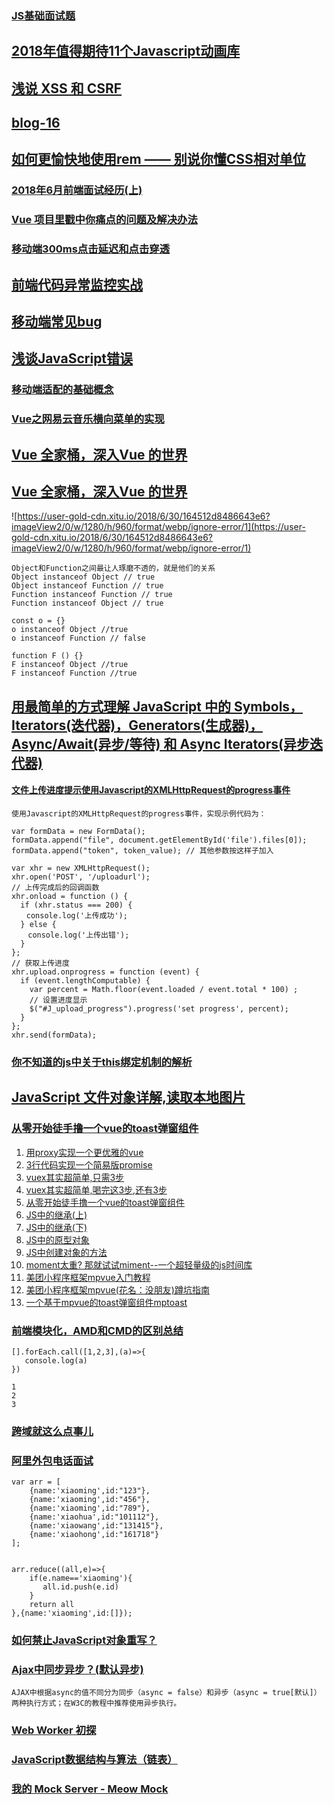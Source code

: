 ### [JS基础面试题](https://juejin.im/post/5b325c38e51d4558c7136818)
## [2018年值得期待11个Javascript动画库](https://www.zcfy.cc/article/11-javascript-animation-libraries-for-2018)
## [浅说 XSS 和 CSRF](https://github.com/dwqs/blog/issues/68)
## [blog-16](https://github.com/libin1991/blog-16)
## [如何更愉快地使用rem —— 别说你懂CSS相对单位](https://juejin.im/post/5b41bf63f265da0f8b2f9656)
### [2018年6月前端面试经历(上)](https://juejin.im/post/5b39bb696fb9a00e57630e27)
### [Vue 项目里戳中你痛点的问题及解决办法](https://juejin.im/post/5b174de8f265da6e410e0b4e)
### [移动端300ms点击延迟和点击穿透](https://juejin.im/post/5b3cc9836fb9a04f9a5cb0e0)
## [前端代码异常监控实战](http://web.jobbole.com/93684/)
## [移动端常见bug](https://github.com/libin1991/libin_Blog/issues/595)
## [浅谈JavaScript错误](https://juejin.im/post/5b446d1ff265da0f5a253930)
### [移动端适配的基础概念](https://juejin.im/post/5b35ea84e51d4558da1af310)
### [Vue之网易云音乐横向菜单的实现](https://juejin.im/post/5b377d6d6fb9a00e4a532d4c)
## [Vue 全家桶，深入Vue 的世界](https://github.com/libin1991/libin_Blog/issues/586)
## [Vue 全家桶，深入Vue 的世界](https://finget.github.io/2018/06/28/vue-family/?utm_medium=hao.caibaojian.com&utm_source=hao.caibaojian.com)
![https://user-gold-cdn.xitu.io/2018/6/30/164512d8486643e6?imageView2/0/w/1280/h/960/format/webp/ignore-error/1](https://user-gold-cdn.xitu.io/2018/6/30/164512d8486643e6?imageView2/0/w/1280/h/960/format/webp/ignore-error/1)
```
Object和Function之间最让人琢磨不透的，就是他们的关系
Object instanceof Object // true
Object instanceof Function // true
Function instanceof Function // true
Function instanceof Object // true

const o = {}
o instanceof Object //true
o instanceof Function // false

function F () {}
F instanceof Object //true
F instanceof Function //true

```
## [用最简单的方式理解 JavaScript 中的 Symbols，Iterators(迭代器)，Generators(生成器)，Async/Await(异步/等待) 和 Async Iterators(异步迭代器)](http://www.css88.com/archives/9386)
#### [文件上传进度提示使用Javascript的XMLHttpRequest的progress事件](https://segmentfault.com/a/1190000008791342)
```
使用Javascript的XMLHttpRequest的progress事件，实现示例代码为：

var formData = new FormData(); 
formData.append("file", document.getElementById('file').files[0]); 
formData.append("token", token_value); // 其他参数按这样子加入

var xhr = new XMLHttpRequest();
xhr.open('POST', '/uploadurl');
// 上传完成后的回调函数
xhr.onload = function () {
  if (xhr.status === 200) {
　　console.log('上传成功');
  } else {
  　console.log('上传出错');
  }
};
// 获取上传进度
xhr.upload.onprogress = function (event) {
  if (event.lengthComputable) {
    var percent = Math.floor(event.loaded / event.total * 100) ;
    // 设置进度显示
    $("#J_upload_progress").progress('set progress', percent);
  }
};
xhr.send(formData);
```
### [你不知道的js中关于this绑定机制的解析](https://juejin.im/post/5b3715def265da59af40a630)
## [JavaScript 文件对象详解,读取本地图片](https://juejin.im/post/5b32fb5cf265da598223df9e#comment)
### [从零开始徒手撸一个vue的toast弹窗组件](https://juejin.im/post/5af55f906fb9a07aae153c1c)
1. [用proxy实现一个更优雅的vue](https://link.juejin.im?target=https%3A%2F%2Fjuejin.im%2Fpost%2F5b239018e51d4558dc4aad4f)
2. [3行代码实现一个简易版promise](https://link.juejin.im?target=https%3A%2F%2Fjuejin.im%2Fpost%2F5b0a1ef86fb9a07aab2a4f9c)
3. [vuex其实超简单,只需3步](https://link.juejin.im?target=https%3A%2F%2Fjuejin.im%2Fpost%2F5afea06d6fb9a07a9c0476c1)
4. [vuex其实超简单,喝完这3步,还有3步](https://link.juejin.im?target=https%3A%2F%2Fjuejin.im%2Fpost%2F5b021d9af265da0b7868cc59)
5. [从零开始徒手撸一个vue的toast弹窗组件](https://link.juejin.im?target=https%3A%2F%2Fjuejin.im%2Fpost%2F5af55f906fb9a07aae153c1c)
6. [JS中的继承(上)](https://link.juejin.im?target=https%3A%2F%2Fjuejin.im%2Fpost%2F5ad8308d5188252e9e361fd4)
7. [JS中的继承(下)](https://link.juejin.im?target=https%3A%2F%2Fjuejin.im%2Fpost%2F5aec291b5188256715478575)
8. [JS中的原型对象](https://link.juejin.im?target=https%3A%2F%2Fjuejin.im%2Fpost%2F5ac319175188255582528caa)
9. [JS中创建对象的方法](https://link.juejin.im?target=https%3A%2F%2Fjuejin.im%2Fpost%2F5ac318886fb9a028c675e4ad)
10. [moment太重? 那就试试miment--一个超轻量级的js时间库](https://link.juejin.im?target=https%3A%2F%2Fjuejin.im%2Fpost%2F5ad3f8966fb9a028d1419031)
11. [美团小程序框架mpvue入门教程](https://link.juejin.im?target=https%3A%2F%2Fjuejin.im%2Fpost%2F5ac31e8d6fb9a028d9375765)
12. [美团小程序框架mpvue(花名：没朋友)蹲坑指南](https://link.juejin.im?target=https%3A%2F%2Fjuejin.im%2Fpost%2F5ac3181d518825555d477294)
13. [一个基于mpvue的toast弹窗组件mptoast](https://link.juejin.im?target=https%3A%2F%2Fjuejin.im%2Fpost%2F5ac3176af265da238925e9da)
### [前端模块化，AMD和CMD的区别总结](https://juejin.im/post/5b35e1f16fb9a00e562c59ee)
```
[].forEach.call([1,2,3],(a)=>{
   console.log(a)
})

1
2
3
```
### [跨域就这么点事儿](https://juejin.im/post/5b47f9ac5188251b1242e121)
### [阿里外包电话面试](https://juejin.im/post/5b357049f265da596332fefa)
```
var arr = [
	{name:'xiaoming',id:"123"},
	{name:'xiaoming',id:"456"},
	{name:'xiaoming',id:"789"},
	{name:'xiaohua',id:"101112"},
	{name:'xiaowang',id:"131415"},
	{name:'xiaohong',id:"161718"}
];


arr.reduce((all,e)=>{
	if(e.name=='xiaoming'){
       all.id.push(e.id)
    } 
    return all
},{name:'xiaoming',id:[]});
```
### [如何禁止JavaScript对象重写？](https://juejin.im/post/5b42b858e51d45191556c8f4)
### [Ajax中同步异步？(默认异步)](https://juejin.im/post/5b43f8435188251b176a4cdf#comment)
```
AJAX中根据async的值不同分为同步（async = false）和异步（async = true[默认]）两种执行方式；在W3C的教程中推荐使用异步执行。
```
### [Web Worker 初探](https://github.com/libin1991/libin_Blog/issues/594)
### [JavaScript数据结构与算法（链表）](https://juejin.im/post/5b485783e51d451926483773)
### [我的 Mock Server - Meow Mock](https://juejin.im/post/5b4813bee51d4519601aa68a#comment)
